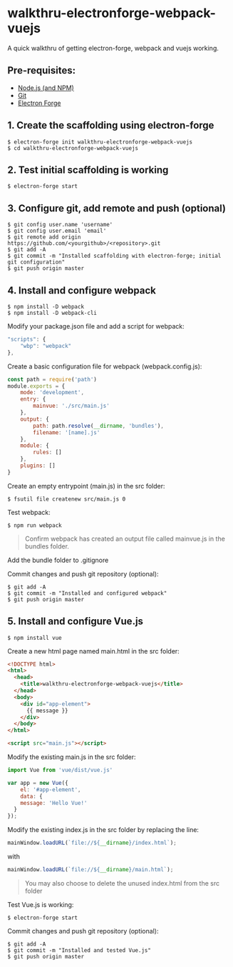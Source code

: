 walkthru-electronforge-webpack-vuejs
====================================
A quick walkthru of getting electron-forge, webpack and vuejs working.


## Pre-requisites:

- [Node.js (and NPM)](https://nodejs.org/en/)
- [Git](https://git-scm.com/)
- [Electron Forge](https://electronforge.io/)
	
## 1. Create the scaffolding using electron-forge
```
$ electron-forge init walkthru-electronforge-webpack-vuejs
$ cd walkthru-electronforge-webpack-vuejs
```
	
## 2. Test initial scaffolding is working
```
$ electron-forge start
```
	
## 3. Configure git, add remote and push (optional)

```
$ git config user.name 'username'
$ git config user.email 'email'
$ git remote add origin https://github.com/<yourgithub>/<repository>.git
$ git add -A
$ git commit -m "Installed scaffolding with electron-forge; initial git configuration"
$ git push origin master
```
	
## 4. Install and configure webpack

```
$ npm install -D webpack
$ npm install -D webpack-cli
```

Modify your package.json file and add a script for webpack:

```js
"scripts": {
	"wbp": "webpack"
},
```

Create a basic configuration file for webpack (webpack.config.js):

```js
const path = require('path')
module.exports = {
	mode: 'development',
	entry: {
		mainvue: './src/main.js'
	},
	output: {
		path: path.resolve(__dirname, 'bundles'),
		filename: '[name].js'
	},
	module: {
		rules: []
	},
	plugins: []
}
```

Create an empty entrypoint (main.js) in the src folder:

```	
$ fsutil file createnew src/main.js 0
```

Test webpack:

```	
$ npm run webpack
```
	
> Confirm webpack has created an output file called mainvue.js in the bundles folder.

Add the bundle folder to .gitignore

Commit changes and push git repository (optional):

```	
$ git add -A
$ git commit -m "Installed and configured webpack"
$ git push origin master
```

## 5. Install and configure Vue.js

```
$ npm install vue
```

Create a new html page named main.html in the src folder:

```html
<!DOCTYPE html>
<html>
  <head>
    <title>walkthru-electronforge-webpack-vuejs</title>
  </head>
  <body>
    <div id="app-element">
      {{ message }}
    </div>
  </body>
</html>

<script src="main.js"></script>
```

Modify the existing main.js in the src folder:

```js
import Vue from 'vue/dist/vue.js'

var app = new Vue({
    el: '#app-element',
	data: {
    message: 'Hello Vue!'
  }
});
```

Modify the existing index.js in the src folder by replacing the line:
```js
mainWindow.loadURL(`file://${__dirname}/index.html`);
```
with
```js
mainWindow.loadURL(`file://${__dirname}/main.html`);
```

> You may also choose to delete the unused index.html from the src folder

Test Vue.js is working:

```
$ electron-forge start
```

Commit changes and push git repository (optional):

```	
$ git add -A
$ git commit -m "Installed and tested Vue.js"
$ git push origin master
```
